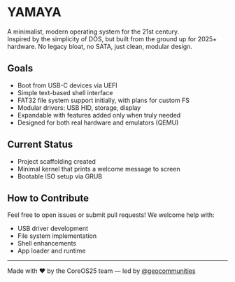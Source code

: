 # YAMAYA

A minimalist, modern operating system for the 21st century.  
Inspired by the simplicity of DOS, but built from the ground up for 2025+ hardware. No legacy bloat, no SATA, just clean, modular design.

## Goals

- Boot from USB-C devices via UEFI
- Simple text-based shell interface
- FAT32 file system support initially, with plans for custom FS
- Modular drivers: USB HID, storage, display
- Expandable with features added only when truly needed
- Designed for both real hardware and emulators (QEMU)

## Current Status

- Project scaffolding created
- Minimal kernel that prints a welcome message to screen
- Bootable ISO setup via GRUB

## How to Contribute

Feel free to open issues or submit pull requests! We welcome help with:

- USB driver development
- File system implementation
- Shell enhancements
- App loader and runtime

---

Made with ❤️ by the CoreOS25 team — led by [@geocommunities](https://github.com/geocommunities)

